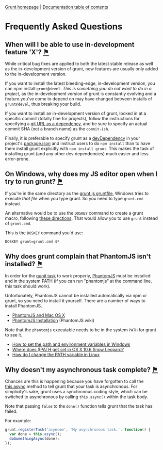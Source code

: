 [Grunt homepage](https://github.com/cowboy/grunt) | [Documentation table of contents](toc.md)

# Frequently Asked Questions

## When will I be able to use in-development feature 'X'? <a name="when-will-i-be-able-to-use-in-development-feature-x" href="#when-will-i-be-able-to-use-in-development-feature-x" title="Link to this section">⚑</a>
While critical bug fixes are applied to both the latest stable release as well as the in-development version of grunt, new features are usually only added to the in-development version.

If you want to install the latest bleeding-edge, in-development version, you can npm install `grunt@devel`. _This is something you do not want to do in a project_, as the in-development version of grunt is constantly evolving and a feature you've come to depend on may have changed between installs of `grunt@devel`, thus breaking your build.

If you want to install an in-development version of grunt, locked in at a specific commit (totally fine for projects), follow the instructions for specifying a [git URL as a dependency](https://npmjs.org/doc/json.html#Git-URLs-as-Dependencies), and be sure to specify an actual commit SHA (not a branch name) as the `commit-ish`.

Finally, it is preferable to specify grunt as a [devDependency](https://npmjs.org/doc/json.html#devDependencies) in your project's [package.json](https://npmjs.org/doc/json.html) and instruct users to do `npm install` than to have them install grunt explicitly with `npm install grunt`. This makes the task of installing grunt (and any other dev dependencies) much easier and less error-prone.

## On Windows, why does my JS editor open when I try to run grunt? <a name="on-windows-why-does-my-js-editor-open-when-i-try-to-run-grunt" href="#on-windows-why-does-my-js-editor-open-when-i-try-to-run-grunt" title="Link to this section">⚑</a>
If you're in the same directory as the [grunt.js gruntfile](getting_started.md), Windows tries to execute _that file_ when you type grunt. So you need to type `grunt.cmd` instead.

An alternative would be to use the `DOSKEY` command to create a grunt macro, following [these directions](http://devblog.point2.com/2010/05/14/setup-persistent-aliases-macros-in-windows-command-prompt-cmd-exe-using-doskey/). That would allow you to use `grunt` instead of `grunt.cmd`.

This is the `DOSKEY` command you'd use:

```
DOSKEY grunt=grunt.cmd $*
```

## Why does grunt complain that PhantomJS isn't installed? <a name="why-does-grunt-complain-that-phantomjs-isnt-installed" href="#why-does-grunt-complain-that-phantomjs-isnt-installed" title="Link to this section">⚑</a>
In order for the [qunit task](task_qunit.md) to work properly, [PhantomJS](http://www.phantomjs.org/) must be installed and in the system PATH (if you can run "phantomjs" at the command line, this task should work).

Unfortunately, PhantomJS cannot be installed automatically via npm or grunt, so you need to install it yourself. There are a number of ways to install PhantomJS.

* [PhantomJS and Mac OS X](http://ariya.ofilabs.com/2012/02/phantomjs-and-mac-os-x.html)
* [PhantomJS Installation](http://code.google.com/p/phantomjs/wiki/Installation) (PhantomJS wiki)

Note that the `phantomjs` executable needs to be in the system `PATH` for grunt to see it.

* [How to set the path and environment variables in Windows](http://www.computerhope.com/issues/ch000549.htm)
* [Where does $PATH get set in OS X 10.6 Snow Leopard?](http://superuser.com/questions/69130/where-does-path-get-set-in-os-x-10-6-snow-leopard)
* [How do I change the PATH variable in Linux](https://www.google.com/search?q=How+do+I+change+the+PATH+variable+in+Linux)

## Why doesn't my asynchronous task complete? <a name="why-doesnt-my-asynchronous-task-complete" href="#why-doesnt-my-asynchronous-task-complete" title="Link to this section">⚑</a>
Chances are this is happening because you have forgotten to call the [this.async](api_task.md#this-async-grunt-task-current-async) method to tell grunt that your task is asynchronous. For simplicity's sake, grunt uses a synchronous coding style, which can be switched to asynchronous by calling `this.async()` within the task body.

Note that passing `false` to the `done()` function tells grunt that the task has failed.

For example:

```javascript
grunt.registerTask('asyncme', 'My asynchronous task.', function() {
  var done = this.async();
  doSomethingAsync(done);
});
```
